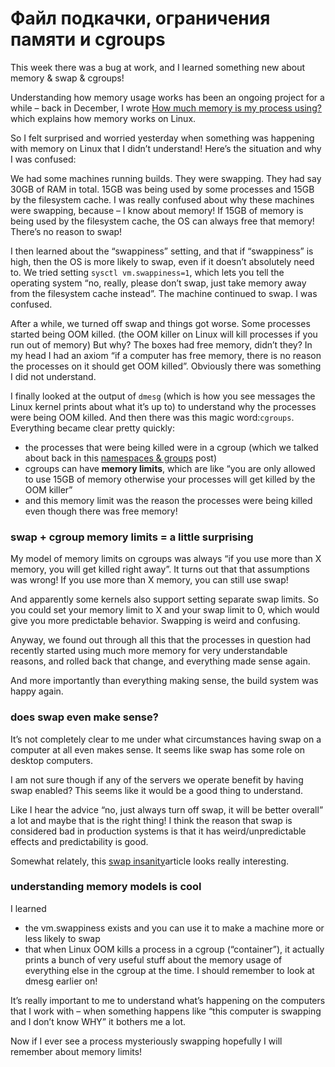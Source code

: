 # Файл подкачки, ограничения памяти и cgroups

This week there was a bug at work, and I learned something new about memory & swap & cgroups!

Understanding how memory usage works has been an ongoing project for a while – back in December, I wrote [How much memory is my process using?](https://jvns.ca/blog/2016/12/03/how-much-memory-is-my-process-using-/) which explains how memory works on Linux.

So I felt surprised and worried yesterday when something was happening with memory on Linux that I didn’t understand! Here’s the situation and why I was confused:

We had some machines running builds. They were swapping. They had say 30GB of RAM in total. 15GB was being used by some processes and 15GB by the filesystem cache. I was really confused about why these machines were swapping, because – I know about memory! If 15GB of memory is being used by the filesystem cache, the OS can always free that memory! There’s no reason to swap!

I then learned about the “swappiness” setting, and that if “swappiness” is high, then the OS is more likely to swap, even if it doesn’t absolutely need to. We tried setting `sysctl vm.swappiness=1`, which lets you tell the operating system “no, really, please don’t swap, just take memory away from the filesystem cache instead”. The machine continued to swap. I was confused.

After a while, we turned off swap and things got worse. Some processes started being OOM killed. (the OOM killer on Linux will kill processes if you run out of memory) But why? The boxes had free memory, didn’t they? In my head I had an axiom “if a computer has free memory, there is no reason the processes on it should get OOM killed”. Obviously there was something I did not understand.

I finally looked at the output of `dmesg` (which is how you see messages the Linux kernel prints about what it’s up to) to understand why the processes were being OOM killed. And then there was this magic word:`cgroups`. Everything became clear pretty quickly:

*   the processes that were being killed were in a cgroup (which we talked about back in this [namespaces & groups](https://jvns.ca/blog/2016/10/10/what-even-is-a-container/) post)
*   cgroups can have **memory limits**, which are like “you are only allowed to use 15GB of memory otherwise your processes will get killed by the OOM killer”
*   and this memory limit was the reason the processes were being killed even though there was free memory!

### swap + cgroup memory limits = a little surprising

My model of memory limits on cgroups was always “if you use more than X memory, you will get killed right away”. It turns out that that assumptions was wrong! If you use more than X memory, you can still use swap!

And apparently some kernels also support setting separate swap limits. So you could set your memory limit to X and your swap limit to 0, which would give you more predictable behavior. Swapping is weird and confusing.

Anyway, we found out through all this that the processes in question had recently started using much more memory for very understandable reasons, and rolled back that change, and everything made sense again.

And more importantly than everything making sense, the build system was happy again.

### does swap even make sense?

It’s not completely clear to me under what circumstances having swap on a computer at all even makes sense. It seems like swap has some role on desktop computers.

I am not sure though if any of the servers we operate benefit by having swap enabled? This seems like it would be a good thing to understand.

Like I hear the advice “no, just always turn off swap, it will be better overall” a lot and maybe that is the right thing! I think the reason that swap is considered bad in production systems is that it has weird/unpredictable effects and predictability is good.

Somewhat relately, this [swap insanity](https://blog.jcole.us/2010/09/28/mysql-swap-insanity-and-the-numa-architecture/)article looks really interesting.

### understanding memory models is cool

I learned

*   the vm.swappiness exists and you can use it to make a machine more or less likely to swap
*   that when Linux OOM kills a process in a cgroup (“container”), it actually prints a bunch of very useful stuff about the memory usage of everything else in the cgroup at the time. I should remember to look at dmesg earlier on!

It’s really important to me to understand what’s happening on the computers that I work with – when something happens like “this computer is swapping and I don’t know WHY” it bothers me a lot.

Now if I ever see a process mysteriously swapping hopefully I will remember about memory limits!